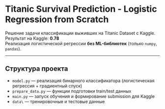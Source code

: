 # Titanic Survival Prediction - Logistic Regression from Scratch

Решение задачи классификации выживших на Titanic Dataset с Kaggle.  
Результат на Kaggle: **0.78**  
Реализация логистической регрессии **без ML-библиотек** (только `numpy`, `pandas`).

---

## Структура проекта
- `model.py` — реализация бинарного классификатора (логистическая регрессия + градиентный спуск)  
- `prepare_data.py` — функции подготовки train/test данных
- `main.py` — запуск обучения и формирование submission для Kaggle
- `data\` — тренировочные и тестовые данные